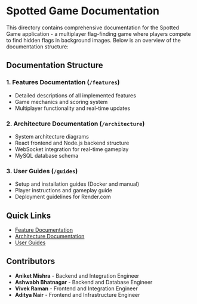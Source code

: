 # Spotted Game Documentation

This directory contains comprehensive documentation for the Spotted Game application - a multiplayer flag-finding game where players compete to find hidden flags in background images. Below is an overview of the documentation structure:

## Documentation Structure

### 1. Features Documentation (`/features`)
- Detailed descriptions of all implemented features
- Game mechanics and scoring system
- Multiplayer functionality and real-time updates

### 2. Architecture Documentation (`/architecture`)
- System architecture diagrams
- React frontend and Node.js backend structure
- WebSocket integration for real-time gameplay
- MySQL database schema

### 3. User Guides (`/guides`)
- Setup and installation guides (Docker and manual)
- Player instructions and gameplay guide
- Deployment guidelines for Render.com

## Quick Links
- [Feature Documentation](./features/README.md)
- [Architecture Documentation](./architecture/README.md)
- [User Guides](./guides/README.md)

## Contributors
- **Aniket Mishra** - Backend and Integration Engineer
- **Ashwabh Bhatnagar** - Backend and Database Engineer
- **Vivek Raman** - Frontend and Integration Engineer
- **Aditya Nair** - Frontend and Infrastructure Engineer 